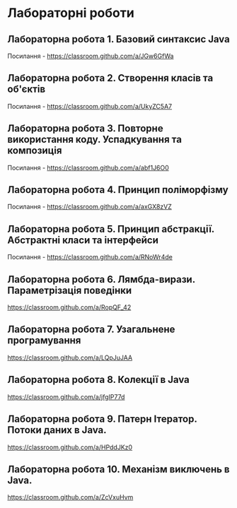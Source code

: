# Лабораторні роботи

## Лабораторна робота 1. Базовий синтаксис Java

Посилання - https://classroom.github.com/a/JGw6GfWa

## Лабораторна робота 2. Створення класів та об'єктів

Посилання - https://classroom.github.com/a/UkyZC5A7

## Лабораторна робота 3. Повторне використання коду. Успадкування та композиція

Посилання - https://classroom.github.com/a/abf1J6O0

## Лабораторна робота 4. Принцип поліморфізму

Посилання - https://classroom.github.com/a/axGX8zVZ

## Лабораторна робота 5. Принцип абстракції. Абстрактні класи та інтерфейси

Посилання - https://classroom.github.com/a/RNoWr4de

## Лабораторна робота 6. Лямбда-вирази. Параметрізація поведінки

https://classroom.github.com/a/RopQF_42

## Лабораторна робота 7. Узагальнене програмування

https://classroom.github.com/a/LQpJuJAA

## Лабораторна робота 8. Колекції в Java

https://classroom.github.com/a/jfgIP77d

## Лабораторна робота 9. Патерн Ітератор. Потоки даних в Java.

https://classroom.github.com/a/HPddJKz0

## Лабораторна робота 10. Механізм виключень в Java.

https://classroom.github.com/a/ZcVxuHvm
